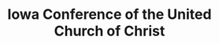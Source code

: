---
layout: repo
title: "Iowa Conference of the United Church of Christ"
id: 11872
permalink: repos/11872/
---